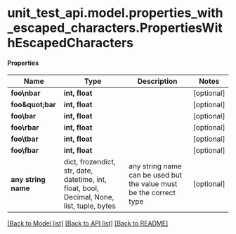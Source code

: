 # unit_test_api.model.properties_with_escaped_characters.PropertiesWithEscapedCharacters

#### Properties
Name | Type | Description | Notes
------------ | ------------- | ------------- | -------------
**foo\nbar** | **int, float** |  | [optional] 
**foo\&quot;bar** | **int, float** |  | [optional] 
**foo\\bar** | **int, float** |  | [optional] 
**foo\rbar** | **int, float** |  | [optional] 
**foo\tbar** | **int, float** |  | [optional] 
**foo\fbar** | **int, float** |  | [optional] 
**any string name** | dict, frozendict, str, date, datetime, int, float, bool, Decimal, None, list, tuple, bytes | any string name can be used but the value must be the correct type | [optional]

[[Back to Model list]](../../README.md#documentation-for-models) [[Back to API list]](../../README.md#documentation-for-api-endpoints) [[Back to README]](../../README.md)

